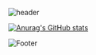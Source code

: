 


![header](https://capsule-render.vercel.app/api?type=wave&color=926bdf&height=300&section=header&text=MinJuBoss%20&fontSize=90&fontColor=fbfbfb)

[![Anurag's GitHub stats](https://github-readme-stats.vercel.app/api?username=MinJu-A)](https://github.com/MinJuBoss/github-readme-stats)

![Footer](https://capsule-render.vercel.app/api?type=waving&color=926bdf&height=200&section=footer)


